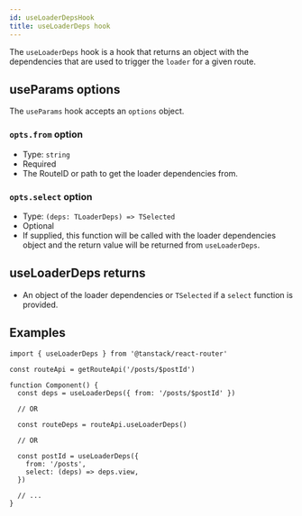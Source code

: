 ```yaml
---
id: useLoaderDepsHook
title: useLoaderDeps hook
---
```


The `useLoaderDeps` hook is a hook that returns an object with the dependencies that are used to trigger the `loader` for a given route.

## useParams options

The `useParams` hook accepts an `options` object.

### `opts.from` option

- Type: `string`
- Required
- The RouteID or path to get the loader dependencies from.

### `opts.select` option

- Type: `(deps: TLoaderDeps) => TSelected`
- Optional
- If supplied, this function will be called with the loader dependencies object and the return value will be returned from `useLoaderDeps`.

## useLoaderDeps returns

- An object of the loader dependencies or `TSelected` if a `select` function is provided.

## Examples

```tsx
import { useLoaderDeps } from '@tanstack/react-router'

const routeApi = getRouteApi('/posts/$postId')

function Component() {
  const deps = useLoaderDeps({ from: '/posts/$postId' })

  // OR

  const routeDeps = routeApi.useLoaderDeps()

  // OR

  const postId = useLoaderDeps({
    from: '/posts',
    select: (deps) => deps.view,
  })

  // ...
}
```
